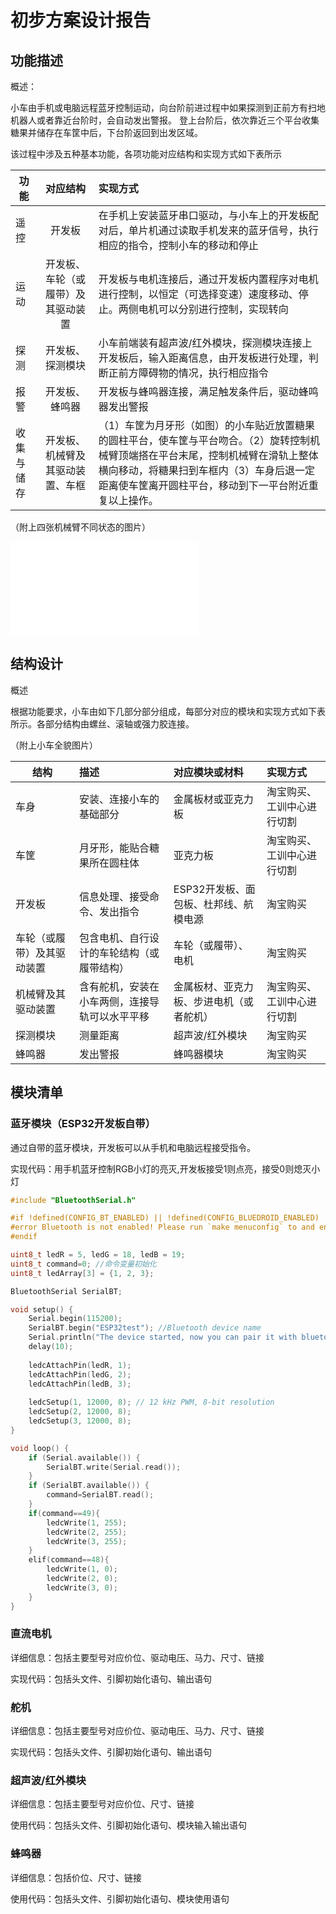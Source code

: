 # 初步方案设计报告

## 功能描述

概述：

小车由手机或电脑远程蓝牙控制运动，向台阶前进过程中如果探测到正前方有扫地机器人或者靠近台阶时，会自动发出警报。
登上台阶后，依次靠近三个平台收集糖果并储存在车筐中后，下台阶返回到出发区域。

该过程中涉及五种基本功能，各项功能对应结构和实现方式如下表所示

功能| 对应结构 |实现方式
-|:-:|:-
遥控|开发板|在手机上安装蓝牙串口驱动，与小车上的开发板配对后，单片机通过读取手机发来的蓝牙信号，执行相应的指令，控制小车的移动和停止
运动|开发板、车轮（或履带）及其驱动装置|开发板与电机连接后，通过开发板内置程序对电机进行控制，以恒定（可选择变速）速度移动、停止。两侧电机可以分别进行控制，实现转向
探测|开发板、探测模块|小车前端装有超声波/红外模块，探测模块连接上开发板后，输入距离信息，由开发板进行处理，判断正前方障碍物的情况，执行相应指令
报警|开发板、蜂鸣器|开发板与蜂鸣器连接，满足触发条件后，驱动蜂鸣器发出警报
收集与储存|开发板、机械臂及其驱动装置、车框|（1）车筐为月牙形（如图）的小车贴近放置糖果的圆柱平台，使车筐与平台吻合。（2）旋转控制机械臂顶端搭在平台末尾，控制机械臂在滑轨上整体横向移动，将糖果扫到车框内（3）车身后退一定距离使车筐离开圆柱平台，移动到下一平台附近重复以上操作。

（附上四张机械臂不同状态的图片）

![图一](/Users/steven/Desktop/pic1.pdf)

## 结构设计

概述

根据功能要求，小车由如下几部分部分组成，每部分对应的模块和实现方式如下表所示。各部分结构由螺丝、滚轴或强力胶连接。

（附上小车全貌图片）

结构|描述|对应模块或材料|实现方式
-|:-|:-|:-
车身|安装、连接小车的基础部分|金属板材或亚克力板|淘宝购买、工训中心进行切割
车筐|月牙形，能贴合糖果所在圆柱体|亚克力板|淘宝购买、工训中心进行切割
开发板|信息处理、接受命令、发出指令|ESP32开发板、面包板、杜邦线、航模电源|淘宝购买
车轮（或履带）及其驱动装置|包含电机、自行设计的车轮结构（或履带结构）|车轮（或履带）、电机|淘宝购买
机械臂及其驱动装置|含有舵机，安装在小车两侧，连接导轨可以水平平移|金属板材、亚克力板、步进电机（或者舵机）|淘宝购买、工训中心进行切割
探测模块|测量距离|超声波/红外模块|淘宝购买
蜂鸣器|发出警报|蜂鸣器模块|淘宝购买

## 模块清单

### 蓝牙模块（ESP32开发板自带）

通过自带的蓝牙模块，开发板可以从手机和电脑远程接受指令。

实现代码：用手机蓝牙控制RGB小灯的亮灭,开发板接受1则点亮，接受0则熄灭小灯

``` C++
#include "BluetoothSerial.h"

#if !defined(CONFIG_BT_ENABLED) || !defined(CONFIG_BLUEDROID_ENABLED)
#error Bluetooth is not enabled! Please run `make menuconfig` to and enable it
#endif

uint8_t ledR = 5, ledG = 18, ledB = 19; 
uint8_t command=0; //命令变量初始化
uint8_t ledArray[3] = {1, 2, 3}; 

BluetoothSerial SerialBT;

void setup() {
    Serial.begin(115200);
    SerialBT.begin("ESP32test"); //Bluetooth device name
    Serial.println("The device started, now you can pair it with bluetooth!");
    delay(10); 
  
    ledcAttachPin(ledR, 1);
    ledcAttachPin(ledG, 2);
    ledcAttachPin(ledB, 3);
 
    ledcSetup(1, 12000, 8); // 12 kHz PWM, 8-bit resolution
    ledcSetup(2, 12000, 8);
    ledcSetup(3, 12000, 8);
}

void loop() {
    if (Serial.available()) {
        SerialBT.write(Serial.read());
    }
    if (SerialBT.available()) {
        command=SerialBT.read();
    }
    if(command==49){
        ledcWrite(1, 255);
        ledcWrite(2, 255);
        ledcWrite(3, 255);
    }
    elif(command==48){
        ledcWrite(1, 0);
        ledcWrite(2, 0);
        ledcWrite(3, 0);
    }
}
```


### 直流电机

详细信息：包括主要型号对应价位、驱动电压、马力、尺寸、链接

实现代码：包括头文件、引脚初始化语句、输出语句

### 舵机

详细信息：包括主要型号对应价位、驱动电压、马力、尺寸、链接

实现代码：包括头文件、引脚初始化语句、输出语句

### 超声波/红外模块

详细信息：包括主要型号对应价位、尺寸、链接

使用代码：包括头文件、引脚初始化语句、模块输入输出语句

### 蜂鸣器

详细信息：包括价位、尺寸、链接

使用代码：包括头文件、引脚初始化语句、模块使用语句

